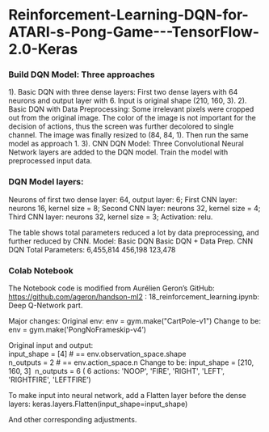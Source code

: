 # Reinforcement-Learning-DQN-for-ATARI-s-Pong-Game---TensorFlow-2.0-Keras
### Build DQN Model: Three approaches
1). Basic DQN with three dense layers: 
    First two dense layers with 64 neurons and output layer with 6. Input is original shape (210, 160, 3). 
2). Basic DQN with Data Preprocessing: 
    Some irrelevant pixels were cropped out from the original image. The color of the image is not important for the decision of         actions, thus the screen was further decolored to single channel. The image was finally resized to (84, 84, 1). Then run the         same model as approach 1.
3). CNN DQN Model:
    Three Convolutional Neural Network layers are added to the DQN model. Train the model with preprocessed input data. 

### DQN Model layers:
Neurons of first two dense layer: 64, output layer: 6;
First CNN layer: neurons 16, kernel size = 8;
Second CNN layer: neurons 32, kernel size = 4;
Third CNN layer: neurons 32, kernel size = 3;
Activation: relu.

The table shows total parameters reduced a lot by data preprocessing, and further reduced by CNN.
Model:	            Basic DQN	          Basic DQN + Data Prep. 	   CNN DQN
Total Parameters:  	6,455,814	          456,198	                   123,478

### Colab Notebook
The Notebook code is modified from Aurélien Geron’s GitHub: https://github.com/ageron/handson-ml2 :
18_reinforcement_learning.ipynb: Deep Q-Network part.

Major changes:
Original env:  env = gym.make("CartPole-v1")
Change to be:  env = gym.make('PongNoFrameskip-v4’)

Original input and output:
input_shape = [4] # == env.observation_space.shape
n_outputs = 2 # == env.action_space.n
Change to be:
input_shape = [210, 160, 3] 
n_outputs = 6 ( 6 actions: 'NOOP', 'FIRE', 'RIGHT', 'LEFT', 'RIGHTFIRE', 'LEFTFIRE’)

To make input into neural network, add a Flatten layer before the dense layers:
keras.layers.Flatten(input_shape=input_shape)

And other corresponding adjustments.

